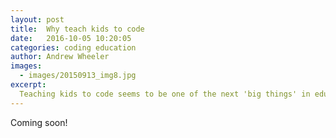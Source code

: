 ```yaml
---
layout: post
title:  Why teach kids to code
date:   2016-10-05 10:20:05
categories: coding education
author: Andrew Wheeler
images:
  - images/20150913_img8.jpg
excerpt:
  Teaching kids to code seems to be one of the next 'big things' in education. With that, there are tonnes of different viewpoints on why this should be something that we are teaching kids. In this post I will give my opinion  on some of the common arguments, as well as provide thoughts on why kids should learn to code.  
---
```


Coming soon!
